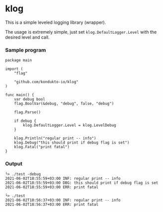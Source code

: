 # klog

This is a simple leveled logging library (wrapper).

The usage is extremely simple, just set `klog.DefaultLogger.Level` with the desired level and call.  


### Sample program

```
package main

import (
	"flag"

	"github.com/kondukto-io/klog"
)

func main() {
	var debug bool
	flag.BoolVar(&debug, "debug", false, "debug")

	flag.Parse()

	if debug {
		klog.DefaultLogger.Level = klog.LevelDebug
	}

	klog.Println("regular print -- info")
	klog.Debug("this should print if debug flag is set")
	klog.Fatal("print fatal")
}
```

### Output
```
└> ./test -debug
2021-06-02T18:55:59+03:00 INF: regular print -- info
2021-06-02T18:55:59+03:00 DBG: this should print if debug flag is set
2021-06-02T18:55:59+03:00 ERR: print fatal

└> ./test
2021-06-02T18:56:37+03:00 INF: regular print -- info
2021-06-02T18:56:37+03:00 ERR: print fatal
```
